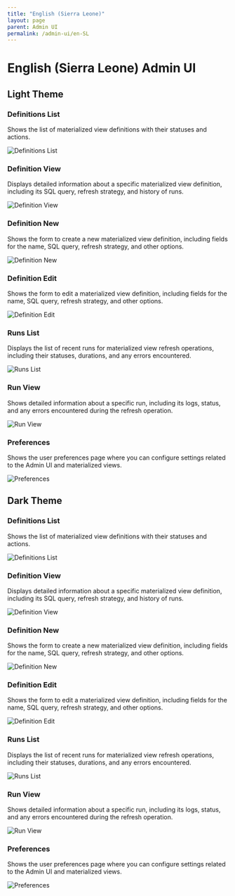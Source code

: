 ```yaml
---
title: "English (Sierra Leone)"
layout: page
parent: Admin UI
permalink: /admin-ui/en-SL
---
```


# English (Sierra Leone) Admin UI

## Light Theme

### Definitions List

Shows the list of materialized view definitions with their statuses and actions.

<img src="/assets/images/app-screenshots/en-SL/light/definitions_list.png" alt="Definitions List" style="max-width: 100%; height: auto;">

### Definition View

Displays detailed information about a specific materialized view definition, including its SQL query, refresh strategy, and history of runs.

<img src="/assets/images/app-screenshots/en-SL/light/definitions_view.png" alt="Definition View" style="max-width: 100%; height: auto;">

### Definition New

Shows the form to create a new materialized view definition, including fields for the name, SQL query, refresh strategy, and other options.

<img src="/assets/images/app-screenshots/en-SL/light/definitions_new.png" alt="Definition New" style="max-width: 100%; height: auto;">

### Definition Edit

Shows the form to edit a materialized view definition, including fields for the name, SQL query, refresh strategy, and other options.

<img src="/assets/images/app-screenshots/en-SL/light/definitions_edit.png" alt="Definition Edit" style="max-width: 100%; height: auto;">

### Runs List

Displays the list of recent runs for materialized view refresh operations, including their statuses, durations, and any errors encountered.

<img src="/assets/images/app-screenshots/en-SL/light/runs_list.png" alt="Runs List" style="max-width: 100%; height: auto;">

### Run View

Shows detailed information about a specific run, including its logs, status, and any errors encountered during the refresh operation.

<img src="/assets/images/app-screenshots/en-SL/light/runs_view.png" alt="Run View" style="max-width: 100%; height: auto;">

### Preferences

Shows the user preferences page where you can configure settings related to the Admin UI and materialized views.

<img src="/assets/images/app-screenshots/en-SL/light/preferences.png" alt="Preferences" style="max-width: 100%; height: auto;">

## Dark Theme

### Definitions List

Shows the list of materialized view definitions with their statuses and actions.

<img src="/assets/images/app-screenshots/en-SL/dark/definitions_list.png" alt="Definitions List" style="max-width: 100%; height: auto;">

### Definition View

Displays detailed information about a specific materialized view definition, including its SQL query, refresh strategy, and history of runs.

<img src="/assets/images/app-screenshots/en-SL/dark/definitions_view.png" alt="Definition View" style="max-width: 100%; height: auto;">

### Definition New

Shows the form to create a new materialized view definition, including fields for the name, SQL query, refresh strategy, and other options.

<img src="/assets/images/app-screenshots/en-SL/dark/definitions_new.png" alt="Definition New" style="max-width: 100%; height: auto;">

### Definition Edit

Shows the form to edit a materialized view definition, including fields for the name, SQL query, refresh strategy, and other options.

<img src="/assets/images/app-screenshots/en-SL/dark/definitions_edit.png" alt="Definition Edit" style="max-width: 100%; height: auto;">

### Runs List

Displays the list of recent runs for materialized view refresh operations, including their statuses, durations, and any errors encountered.

<img src="/assets/images/app-screenshots/en-SL/dark/runs_list.png" alt="Runs List" style="max-width: 100%; height: auto;">

### Run View

Shows detailed information about a specific run, including its logs, status, and any errors encountered during the refresh operation.

<img src="/assets/images/app-screenshots/en-SL/dark/runs_view.png" alt="Run View" style="max-width: 100%; height: auto;">

### Preferences

Shows the user preferences page where you can configure settings related to the Admin UI and materialized views.

<img src="/assets/images/app-screenshots/en-SL/dark/preferences.png" alt="Preferences" style="max-width: 100%; height: auto;">
